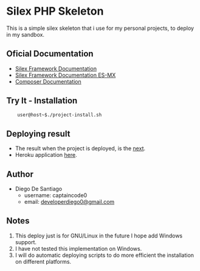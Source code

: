 # Silex PHP Skeleton
This is a simple silex skeleton that i use for my personal projects, to deploy in my sandbox.

## Oficial Documentation
- [Silex Framework Documentation](http://silex.sensiolabs.org/documentation)
- [Silex Framework Documentation ES-MX](https://librosweb.es/libro/silex/)
- [Composer Documentation](https://getcomposer.org/doc/)

## Try It - Installation
```bash
	user@host~$./project-install.sh
```

## Deploying result
- The result when the project is deployed, is the [next](https://drive.google.com/file/d/0B4J-idyc18PdQ3QzLUl2dTBQNk0/view?usp=sharing).
- Heroku application [here](http://silexskeleton.herokuapp.com/).

## Author
- Diego De Santiago
	- username: captaincode0
	- email: developerdiego0@gmail.com

## Notes
1. This deploy just is for GNU/Linux in the future I hope add Windows support.
2. I have not tested this implementation on Windows.
3. I will do automatic deploying scripts to do more efficient the installation on different platforms.